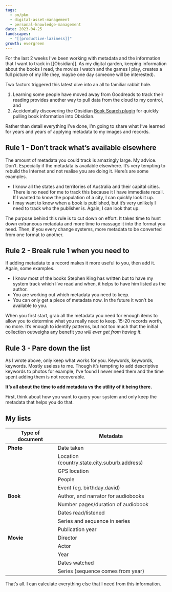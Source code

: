 ```yaml
---
tags:
  - on/pkm
  - digital-asset-management
  - personal-knowledge-management
date: 2023-04-25
landscapes:
  - "[[productive-laziness]]"
growth: evergreen
---
```

For the last 2 weeks I’ve been working with metadata and the information that I want to track in [[Obsidian]]. As my digital garden, keeping information about the books I read, the movies I watch and the games I play, creates a full picture of my life (hey, maybe one day someone will be interested). 

Two factors triggered this latest dive into an all to familiar rabbit hole.
1. Learning some people have moved away from Goodreads to track their reading provides another way to pull data from the cloud to my control, and
2. Accidentally discovering the Obsidian [Book Search plugin](https://github.com/anpigon/obsidian-book-search-plugin) for quickly pulling book information into Obsidian.

Rather than detail everything I’ve done, I’m going to share what I’ve learned for years and years of applying metadata to my images and records.

## Rule 1 - Don’t track what’s available elsewhere
The amount of metadata you could track is amazingly large. My advice. Don’t. Especially if the metadata is available elsewhere. It’s very tempting to rebuild the Internet and not realise you are doing it. Here’s are some examples.

- I know all the states and territories of Australia and their capital cities. There is no need for me to track this because it I have immediate recall. If I wanted to know the population of a city, I can quickly look it up.
- I may want to know when a book is published, but it’s very unlikely I need to track who the publisher is. Again, I can look that up.

The purpose behind this rule is to cut down on effort. It takes time to hunt down extraneous metadata and more time to massage it into the format you need. Then, if you every change systems, more metadata to be converted from one format to another.

## Rule 2 - Break rule 1 when you need to
If adding metadata to a record makes it more useful to you, then add it. Again, some examples.

- I know most of the books Stephen King has written but to have my system track which I’ve read and when, it helps to have him listed as the author. 
- You are working out which metadata you need to keep.
- You can only get a piece of metadata now. In the future it won’t be available to you.

When you first start, grab all the metadata you need for enough items to allow you to determine what you really need to keep. 15-20 records worth, no more. It’s enough to identify patterns, but not too much that the initial collection outweighs any benefit _you will ever get from having it_.

## Rule 3 - Pare down the list
As I wrote above, only keep what works for you. Keywords, keywords, keywords. Mostly useless to me. Though it’s tempting to add descriptive keywords to photos for example, I’ve found I never need them and the time spent adding them is not recoverable.

**It’s all about the time to add metadata vs the utility of it being there.**

First, think about how you want to query your system and only keep the metadata that helps you do that.

## My lists

| Type of document | Metadata                                     |
| ---------------- | -------------------------------------------- |
| **Photo**        | Date taken                                   |
|                  | Location (country.state.city.suburb.address) |
|                  | GPS location                                 |
|                  | People                                       |
|                  | Event (eg. birthday.david)                   |
| **Book**         | Author, and narrator for audiobooks          |
|                  | Number pages/duration of audiobook           |
|                  | Dates read/listened                          |
|                  | Series and sequence in series                |
|                  | Publication year                             |
| **Movie**        | Director                                     |
|                  | Actor                                        |
|                  | Year                                         |
|                  | Dates watched                                |
|                  | Series (sequence comes from year)            |

That’s all. I can calculate everything else that I need from this information.